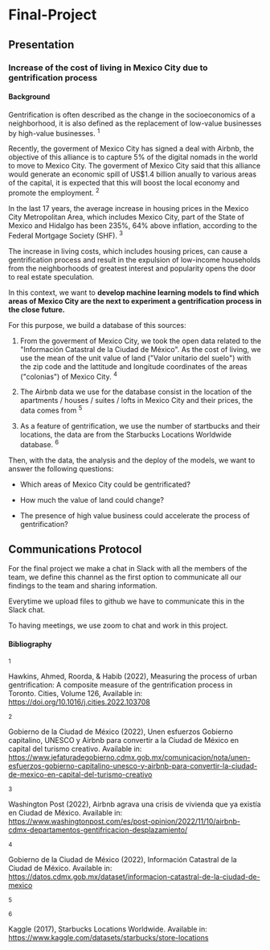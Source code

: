 # Final-Project

## Presentation

### Increase of the cost of living in Mexico City due to gentrification process

#### Background

Gentrification is often described as the change in the socioeconomics of a neighborhood, it is also defined as the replacement of low-value businesses by high-value businesses. <sup> 1 <sup> 

Recently, the goverment of Mexico City has signed a deal with Airbnb, the objective of this alliance is to capture 5% of the digital nomads in the world to move to Mexico City. The goverment of Mexico City said that this alliance would generate an economic spill of US$1.4 billion anually to various areas of the capital, it is expected that this will boost the local economy and promote the employment. <sup> 2 <sup>

In the last 17 years, the average increase in housing prices in the Mexico City Metropolitan Area, which includes Mexico City, part of the State of Mexico and Hidalgo has been 235%, 64% above inflation, according to the Federal Mortgage Society (SHF). <sup> 3 <sup>

The increase in living costs, which includes housing prices, can cause a gentrification process and result in the expulsion of low-income households from the neighborhoods of greatest interest and popularity opens the door to real estate speculation.

In this context, we want to **develop machine learning models to find which areas of Mexico City are the next to experiment a gentrification process in the close future.**

For this purpose, we build a database of this sources:

1. From the goverment of Mexico City, we took the open data related to the "Información Catastral de la Ciudad de México". As the cost of living, we use the mean of the unit value of land ("Valor unitario del suelo") with the zip code and the lattitude and longitude coordinates of the areas ("colonias") of Mexico City. <sup> 4 <sup>

2. The Airbnb data we use for the database consist in the location of the apartments / houses / suites / lofts in Mexico City and their prices, the data comes from  <sup> 5 <sup>

3. As a feature of gentrification, we use the number of startbucks and their locations, the data are from the Starbucks Locations Worldwide database. <sup> 6 <sup>

Then, with the data, the analysis and the deploy of the models, we want to answer the following questions:

- Which areas of Mexico City could be gentrificated?

- How much the value of land could change?

- The presence of high value business could accelerate the process of gentrification?


## Communications Protocol

For the final project we make a chat in Slack with all the members of the team, we define this channel as the first option to communicate all our findings to the team and sharing information.

Everytime we upload files to github we have to communicate this in the Slack chat.

To having meetings, we use zoom to chat and work in this project.

 #### Bibliography
 
<sup> 1 <sup>     

Hawkins, Ahmed, Roorda, & Habib (2022), Measuring the process of urban gentrification: A composite measure of the gentrification process in Toronto. Cities, Volume 126, Available in: https://doi.org/10.1016/j.cities.2022.103708 

<sup> 2 <sup> 

Gobierno de la Ciudad de México (2022), Unen esfuerzos Gobierno capitalino, UNESCO y Airbnb para convertir a la Ciudad de México en capital del turismo creativo. Available in: https://www.jefaturadegobierno.cdmx.gob.mx/comunicacion/nota/unen-esfuerzos-gobierno-capitalino-unesco-y-airbnb-para-convertir-la-ciudad-de-mexico-en-capital-del-turismo-creativo

<sup> 3 <sup>

Washington Post (2022), Airbnb agrava una crisis de vivienda que ya existía en Ciudad de México. Available in: https://www.washingtonpost.com/es/post-opinion/2022/11/10/airbnb-cdmx-departamentos-gentifricacion-desplazamiento/ 

<sup> 4 <sup>
 
 Gobierno de la Ciudad de México (2022), Información Catastral de la Ciudad de México. Available in: https://datos.cdmx.gob.mx/dataset/informacion-catastral-de-la-ciudad-de-mexico

<sup> 5 <sup>
 
 
<sup> 6 <sup>

Kaggle (2017), Starbucks Locations Worldwide. Available in: https://www.kaggle.com/datasets/starbucks/store-locations
